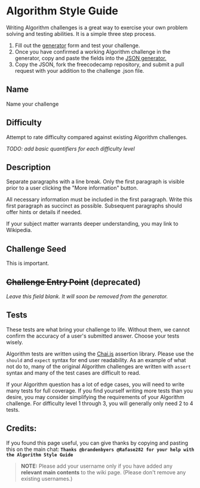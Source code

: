 # Algorithm Style Guide

Writing Algorithm challenges is a great way to exercise your own problem solving and testing abilities. It is a simple three step process.

1. Fill out the [generator](http://www.freecodecamp.com/algorithm-challenge-generator) form and test your challenge.
2. Once you have confirmed a working Algorithm challenge in the generator, copy and paste the fields into the [JSON generator.](http://www.freecodecamp.com/algorithm-json-generator)
3. Copy the JSON, fork the freecodecamp repository, and submit a pull request with your addition to the challenge .json file.

## Name

Name your challenge

## Difficulty

Attempt to rate difficulty compared against existing Algorithm challenges.

_TODO: add basic quantifiers for each difficulty level_

## Description

Separate paragraphs with a line break. Only the first paragraph is visible prior to a user clicking the "More information" button.

All necessary information must be included in the first paragraph. Write this first paragraph as succinct as possible. Subsequent paragraphs should offer hints or details if needed.

If your subject matter warrants deeper understanding, you may link to Wikipedia.

## Challenge Seed

This is important.

## ~~Challenge Entry Point~~ (deprecated)

_Leave this field blank. It will soon be removed from the generator._

## Tests

These tests are what bring your challenge to life. Without them, we cannot confirm the accuracy of a user's submitted answer. Choose your tests wisely.

Algorithm tests are written using the [Chai.js](http://chaijs.com/) assertion library. Please use the `should` and `expect` syntax for end user readability. As an example of what not do to, many of the original Algorithm challenges are written with `assert` syntax and many of the test cases are difficult to read.

If your Algorithm question has a lot of edge cases, you will need to write many tests for full coverage. If you find yourself writing more tests than you desire, you may consider simplifying the requirements of your Algorithm challenge. For difficulty level 1 through 3, you will generally only need 2 to 4 tests.

## Credits:

If you found this page useful, you can give thanks by copying and pasting this on the main chat: **`Thanks @brandenbyers @Rafase282 for your help with the Algorithm Style Guide`**

> **NOTE:** Please add your username only if you have added any **relevant main contents** to the wiki page. (Please don't remove any existing usernames.)
